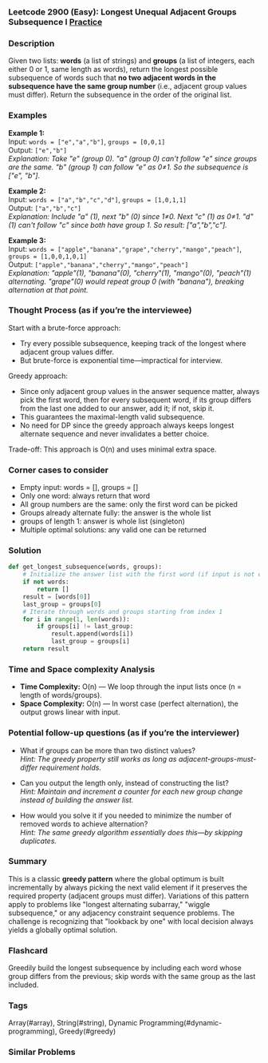 ### Leetcode 2900 (Easy): Longest Unequal Adjacent Groups Subsequence I [Practice](https://leetcode.com/problems/longest-unequal-adjacent-groups-subsequence-i)

### Description  
Given two lists: **words** (a list of strings) and **groups** (a list of integers, each either 0 or 1, same length as words), return the longest possible subsequence of words such that **no two adjacent words in the subsequence have the same group number** (i.e., adjacent group values must differ). Return the subsequence in the order of the original list.

### Examples  

**Example 1:**  
Input: `words = ["e","a","b"]`, `groups = [0,0,1]`  
Output: `["e","b"]`  
*Explanation: Take "e" (group 0). "a" (group 0) can't follow "e" since groups are the same. "b" (group 1) can follow "e" as 0≠1. So the subsequence is ["e", "b"].*

**Example 2:**  
Input: `words = ["a","b","c","d"]`, `groups = [1,0,1,1]`  
Output: `["a","b","c"]`  
*Explanation: Include "a" (1), next "b" (0) since 1≠0. Next "c" (1) as 0≠1. "d" (1) can't follow "c" since both have group 1. So result: ["a","b","c"].*

**Example 3:**  
Input: `words = ["apple","banana","grape","cherry","mango","peach"]`, `groups = [1,0,0,1,0,1]`  
Output: `["apple","banana","cherry","mango","peach"]`  
*Explanation: "apple"(1), "banana"(0), "cherry"(1), "mango"(0), "peach"(1) alternating. "grape"(0) would repeat group 0 (with "banana"), breaking alternation at that point.*

### Thought Process (as if you’re the interviewee)  
Start with a brute-force approach:  
- Try every possible subsequence, keeping track of the longest where adjacent group values differ.
- But brute-force is exponential time—impractical for interview.

Greedy approach:
- Since only adjacent group values in the answer sequence matter, always pick the first word, then for every subsequent word, if its group differs from the last one added to our answer, add it; if not, skip it.
- This guarantees the maximal-length valid subsequence.
- No need for DP since the greedy approach always keeps longest alternate sequence and never invalidates a better choice.

Trade-off: This approach is O(n) and uses minimal extra space.

### Corner cases to consider  
- Empty input: words = [], groups = []
- Only one word: always return that word
- All group numbers are the same: only the first word can be picked
- Groups already alternate fully: the answer is the whole list
- groups of length 1: answer is whole list (singleton)
- Multiple optimal solutions: any valid one can be returned

### Solution

```python
def get_longest_subsequence(words, groups):
    # Initialize the answer list with the first word (if input is not empty)
    if not words:
        return []
    result = [words[0]]
    last_group = groups[0]
    # Iterate through words and groups starting from index 1
    for i in range(1, len(words)):
        if groups[i] != last_group:
            result.append(words[i])
            last_group = groups[i]
    return result
```

### Time and Space complexity Analysis  

- **Time Complexity:** O(n) — We loop through the input lists once (n = length of words/groups).
- **Space Complexity:** O(n) — In worst case (perfect alternation), the output grows linear with input.

### Potential follow-up questions (as if you’re the interviewer)  

- What if groups can be more than two distinct values?  
  *Hint: The greedy property still works as long as adjacent-groups-must-differ requirement holds.*

- Can you output the length only, instead of constructing the list?  
  *Hint: Maintain and increment a counter for each new group change instead of building the answer list.*

- How would you solve it if you needed to minimize the number of removed words to achieve alternation?  
  *Hint: The same greedy algorithm essentially does this—by skipping duplicates.*

### Summary
This is a classic **greedy pattern** where the global optimum is built incrementally by always picking the next valid element if it preserves the required property (adjacent groups must differ). Variations of this pattern apply to problems like "longest alternating subarray," "wiggle subsequence," or any adjacency constraint sequence problems. The challenge is recognizing that "lookback by one" with local decision always yields a globally optimal solution.


### Flashcard
Greedily build the longest subsequence by including each word whose group differs from the previous; skip words with the same group as the last included.

### Tags
Array(#array), String(#string), Dynamic Programming(#dynamic-programming), Greedy(#greedy)

### Similar Problems
